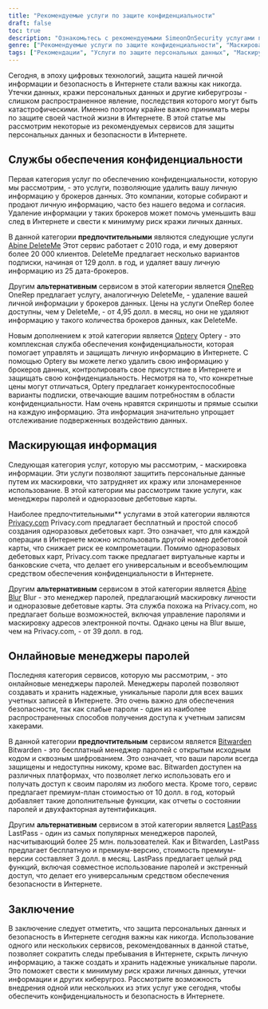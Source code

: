 ```yaml
---
title: "Рекомендуемые услуги по защите конфиденциальности"
draft: false
toc: true
description: "Ознакомьтесь с рекомендуемыми SimeonOnSecurity услугами по обеспечению конфиденциальности для защиты ваших персональных данных и безопасности в Интернете. Узнайте об услугах по удалению личной информации у брокеров данных, маскировке информации и управлению паролями. Найдите надежные варианты обеспечения конфиденциальности в Интернете и уменьшите риск кражи личных данных и утечки информации."
genre: ["Рекомендуемые услуги по защите конфиденциальности", "Маскирование информации", "Онлайновые менеджеры паролей", "Удаление брокера данных", "Abine DeleteMe", "OneRep", "Optery", "Abine Blur", "Privacy.com", "Bitwarden", "LastPass", "Безопасность в Интернете", "Защита личности", "Защита информации"]
tags: ["Рекомендации", "Услуги по защите персональных данных", "Маскирующая информация", "Онлайновые менеджеры паролей", "Брокеры данных", "Abine DeleteMe", "OneRep", "Optery", "Abine Blur", "Privacy.com", "Bitwarden", "LastPass", "Безопасность в Интернете", "Защита от хищения персональных данных", "Нарушения данных", "Защита персональных данных", "Цифровая безопасность", "Киберугрозы", "Защита личности", "Конфиденциальность в Интернете", "Надежные пароли", "Конфиденциальность данных"]
---
```

 Сегодня, в эпоху цифровых технологий, защита нашей личной информации и безопасность в Интернете стали важны как никогда. Утечки данных, кражи персональных данных и другие киберугрозы - слишком распространенное явление, последствия которого могут быть катастрофическими. Именно поэтому крайне важно принимать меры по защите своей частной жизни в Интернете. В этой статье мы рассмотрим некоторые из рекомендуемых сервисов для защиты персональных данных и безопасности в Интернете.

## Службы обеспечения конфиденциальности

Первая категория услуг по обеспечению конфиденциальности, которую мы рассмотрим, - это услуги, позволяющие удалить вашу личную информацию у брокеров данных. Это компании, которые собирают и продают личную информацию, часто без нашего ведома и согласия. Удаление информации у таких брокеров может помочь уменьшить ваш след в Интернете и свести к минимуму риск кражи личных данных.

В данной категории **предпочтительными** являются следующие услуги [Abine DeleteMe](https://joindeleteme.com/refer?coupon=RFR-40867-7DWHR4) Этот сервис работает с 2010 года, и ему доверяют более 20 000 клиентов. DeleteMe предлагает несколько вариантов подписки, начиная от 129 долл. в год, и удаляет вашу личную информацию из 25 дата-брокеров.

Другим **альтернативным** сервисом в этой категории является [OneRep](https://onerep.com) OneRep предлагает услугу, аналогичную DeleteMe, - удаление вашей личной информации у брокеров данных. Цены на услуги OneRep более доступны, чем у DeleteMe, - от 4,95 долл. в месяц, но они не удаляют информацию у такого количества брокеров данных, как DeleteMe.

Новым дополнением к этой категории является [Optery](https://app.optery.com/) Optery - это комплексная служба обеспечения конфиденциальности, которая помогает управлять и защищать личную информацию в Интернете. С помощью Optery вы можете легко удалить свою информацию у брокеров данных, контролировать свое присутствие в Интернете и защищать свою конфиденциальность. Несмотря на то, что конкретные цены могут отличаться, Optery предлагает конкурентоспособные варианты подписки, отвечающие вашим потребностям в области конфиденциальности. Нам очень нравятся скриншоты и прямые ссылки на каждую информацию. Эта информация значительно упрощает отслеживание подверженных воздействию данных.

## Маскирующая информация

Следующая категория услуг, которую мы рассмотрим, - маскировка информации. Эти услуги позволяют защитить персональные данные путем их маскировки, что затрудняет их кражу или злонамеренное использование. В этой категории мы рассмотрим такие услуги, как менеджеры паролей и одноразовые дебетовые карты.

Наиболее предпочтительными** услугами в этой категории являются [Privacy.com](https://privacy.com/join/SU86Y) Privacy.com предлагает бесплатный и простой способ создания одноразовых дебетовых карт. Это означает, что для каждой операции в Интернете можно использовать другой номер дебетовой карты, что снижает риск ее компрометации. Помимо одноразовых дебетовых карт, Privacy.com также предлагает виртуальные карты и банковские счета, что делает его универсальным и всеобъемлющим средством обеспечения конфиденциальности в Интернете.

Другим **альтернативным** сервисом в этой категории является [Abine Blur](https://dnt.abine.com/#/ref_register/pC8ZbvQtt) Blur - это менеджер паролей, предлагающий маскировку личности и одноразовые дебетовые карты. Эта служба похожа на Privacy.com, но предлагает больше возможностей, включая управление паролями и маскировку адресов электронной почты. Однако цены на Blur выше, чем на Privacy.com, - от 39 долл. в год.

## Онлайновые менеджеры паролей

Последняя категория сервисов, которую мы рассмотрим, - это онлайновые менеджеры паролей. Менеджеры паролей позволяют создавать и хранить надежные, уникальные пароли для всех ваших учетных записей в Интернете. Это очень важно для обеспечения безопасности, так как слабые пароли - один из наиболее распространенных способов получения доступа к учетным записям хакерами.

В данной категории **предпочтительным** сервисом является [Bitwarden](https://bitwarden.com) Bitwarden - это бесплатный менеджер паролей с открытым исходным кодом и сквозным шифрованием. Это означает, что ваши пароли всегда защищены и недоступны никому, кроме вас. Bitwarden доступен на различных платформах, что позволяет легко использовать его и получать доступ к своим паролям из любого места. Кроме того, сервис предлагает премиум-план стоимостью от 10 долл. в год, который добавляет такие дополнительные функции, как отчеты о состоянии паролей и двухфакторная аутентификация.

Другим **альтернативным** сервисом в этой категории является [LastPass](https://www.lastpass.com/) LastPass - один из самых популярных менеджеров паролей, насчитывающий более 25 млн. пользователей. Как и Bitwarden, LastPass предлагает бесплатную и премиум-версию, стоимость премиум-версии составляет 3 долл. в месяц. LastPass предлагает целый ряд функций, включая совместное использование паролей и экстренный доступ, что делает его универсальным средством обеспечения безопасности в Интернете.

## Заключение

В заключение следует отметить, что защита персональных данных и безопасность в Интернете сегодня важны как никогда. Использование одного или нескольких сервисов, рекомендованных в данной статье, позволяет сократить следы пребывания в Интернете, скрыть личную информацию, а также создать и хранить надежные уникальные пароли. Это поможет свести к минимуму риск кражи личных данных, утечки информации и других киберугроз. Рассмотрите возможность внедрения одной или нескольких из этих услуг уже сегодня, чтобы обеспечить конфиденциальность и безопасность в Интернете.

